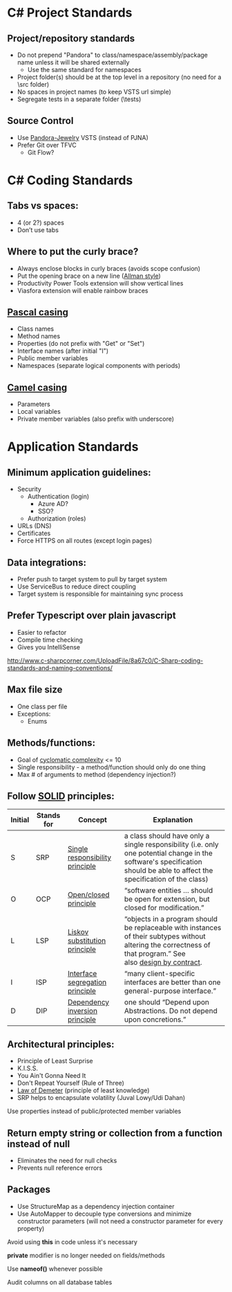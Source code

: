 # C# Project Standards

## Project/repository standards
* Do not prepend "Pandora" to class/namespace/assembly/package name unless it will be shared externally
  * Use the same standard for namespaces
* Project folder(s) should be at the top level in a repository (no need for a \src folder)
* No spaces in project names (to keep VSTS url simple)
* Segregate tests in a separate folder (\tests)

## Source Control
* Use [Pandora-Jewelry](https://pandora-jewelry.visualstudio.com/) VSTS (instead of PJNA)
* Prefer Git over TFVC
  * Git Flow?

# C# Coding Standards

## Tabs vs spaces:
* 4 (or 2?) spaces
* Don’t use tabs

## Where to put the curly brace?
* Always enclose blocks in curly braces (avoids scope confusion)
* Put the opening brace on a new line ([Allman style](https://en.wikipedia.org/wiki/Indent_style#Allman_style))
* Productivity Power Tools extension will show vertical lines
* Viasfora extension will enable rainbow braces

## [Pascal casing](https://en.wikipedia.org/wiki/PascalCase)
* Class names
* Method names
* Properties (do not prefix with "Get" or "Set")
* Interface names (after initial "I")
* Public member variables
* Namespaces (separate logical components with periods)

## [Camel casing](https://en.wikipedia.org/wiki/CamelCase)
* Parameters
* Local variables
* Private member variables (also prefix with underscore)

# Application Standards

## Minimum application guidelines:
* Security
  * Authentication (login)
    * Azure AD?
    * SSO?
  * Authorization (roles)
* URLs (DNS)
* Certificates
* Force HTTPS on all routes (except login pages)

## Data integrations:
* Prefer push to target system to pull by target system
* Use ServiceBus to reduce direct coupling
* Target system is responsible for maintaining sync process

## Prefer Typescript over plain javascript
* Easier to refactor
* Compile time checking
* Gives you IntelliSense

http://www.c-sharpcorner.com/UploadFile/8a67c0/C-Sharp-coding-standards-and-naming-conventions/

## Max file size
* One class per file
* Exceptions:
  * Enums

## Methods/functions:
* Goal of [cyclomatic complexity](https://en.wikipedia.org/wiki/Cyclomatic_complexity) <= 10
* Single responsibility - a method/function should only do one thing
* Max # of arguments to method (dependency injection?)

## Follow [SOLID](https://en.wikipedia.org/wiki/SOLID_(object-oriented_design)) principles:
Initial | Stands for | Concept | Explanation
------- | ---------- | ------- | -----------
S | SRP | [Single responsibility principle](https://en.wikipedia.org/wiki/Single_responsibility_principle) | a class should have only a single responsibility (i.e. only one potential change in the software's specification should be able to affect the specification of the class)
O |	OCP | [Open/closed principle](https://en.wikipedia.org/wiki/Open/closed_principle) | “software entities … should be open for extension, but closed for modification.”
L | LSP | [Liskov substitution principle](https://en.wikipedia.org/wiki/Liskov_substitution_principle) | “objects in a program should be replaceable with instances of their subtypes without altering the correctness of that program.” See also [design by contract](https://en.wikipedia.org/wiki/Design_by_contract).
I |	ISP | [Interface segregation principle](https://en.wikipedia.org/wiki/Interface_segregation_principle) | “many client-specific interfaces are better than one general-purpose interface.”
D |	DIP | [Dependency inversion principle](https://en.wikipedia.org/wiki/Dependency_inversion_principle) | one should “Depend upon Abstractions. Do not depend upon concretions.”

## Architectural principles:
* Principle of Least Surprise
* K.I.S.S.
* You Ain't Gonna Need It
* Don't Repeat Yourself (Rule of Three)
* [Law of Demeter](https://en.wikipedia.org/wiki/Law_of_Demeter) (principle of least knowledge)
* SRP helps to encapsulate volatility (Juval Lowy/Udi Dahan)

Use properties instead of public/protected member variables

## Return empty string or collection from a function instead of null
* Eliminates the need for null checks
* Prevents null reference errors

## Packages
* Use StructureMap as a dependency injection container
* Use AutoMapper to decouple type conversions and minimize constructor parameters (will not need a constructor parameter for every property)

Avoid using **this** in code unless it's necessary

**private** modifier is no longer needed on fields/methods

Use **nameof()** whenever possible

Audit columns on all database tables
